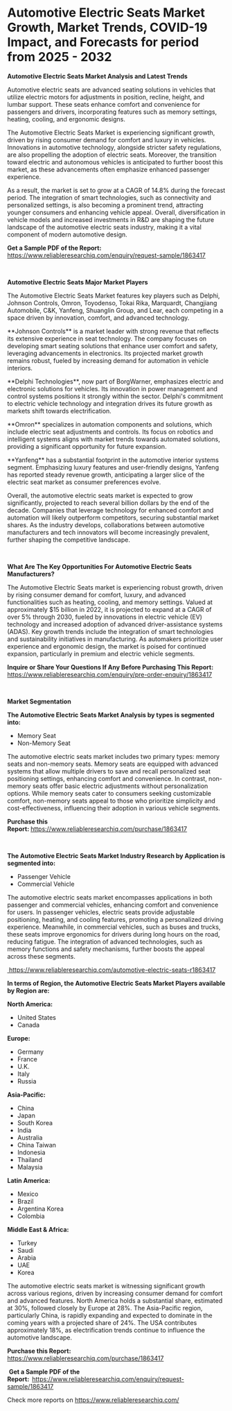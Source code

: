 <p><h1>Automotive Electric Seats Market Growth, Market Trends, COVID-19 Impact, and Forecasts for period from 2025 - 2032</h1></p><p><strong>Automotive Electric Seats Market Analysis and Latest Trends</strong></p>
<p><p>Automotive electric seats are advanced seating solutions in vehicles that utilize electric motors for adjustments in position, recline, height, and lumbar support. These seats enhance comfort and convenience for passengers and drivers, incorporating features such as memory settings, heating, cooling, and ergonomic designs.</p><p>The Automotive Electric Seats Market is experiencing significant growth, driven by rising consumer demand for comfort and luxury in vehicles. Innovations in automotive technology, alongside stricter safety regulations, are also propelling the adoption of electric seats. Moreover, the transition toward electric and autonomous vehicles is anticipated to further boost this market, as these advancements often emphasize enhanced passenger experience.</p><p>As a result, the market is set to grow at a CAGR of 14.8% during the forecast period. The integration of smart technologies, such as connectivity and personalized settings, is also becoming a prominent trend, attracting younger consumers and enhancing vehicle appeal. Overall, diversification in vehicle models and increased investments in R&D are shaping the future landscape of the automotive electric seats industry, making it a vital component of modern automotive design.</p></p>
<p><strong>Get a Sample PDF of the Report:&nbsp;</strong> <a href="https://www.reliableresearchiq.com/enquiry/request-sample/1863417?utm_campaign=3461&utm_medium=2&utm_source=Github&utm_content=ia&utm_term=31032025&utm_id=automotive-electric-seats">https://www.reliableresearchiq.com/enquiry/request-sample/1863417</a></p>
<p>&nbsp;</p>
<p><strong>Automotive Electric Seats Major Market Players</strong></p>
<p><p>The Automotive Electric Seats Market features key players such as Delphi, Johnson Controls, Omron, Toyodenso, Tokai Rika, Marquardt, Changjiang Automobile, C&K, Yanfeng, Shuanglin Group, and Lear, each competing in a space driven by innovation, comfort, and advanced technology.</p><p>**Johnson Controls** is a market leader with strong revenue that reflects its extensive experience in seat technology. The company focuses on developing smart seating solutions that enhance user comfort and safety, leveraging advancements in electronics. Its projected market growth remains robust, fueled by increasing demand for automation in vehicle interiors.</p><p>**Delphi Technologies**, now part of BorgWarner, emphasizes electric and electronic solutions for vehicles. Its innovation in power management and control systems positions it strongly within the sector. Delphi's commitment to electric vehicle technology and integration drives its future growth as markets shift towards electrification.</p><p>**Omron** specializes in automation components and solutions, which include electric seat adjustments and controls. Its focus on robotics and intelligent systems aligns with market trends towards automated solutions, providing a significant opportunity for future expansion.</p><p>**Yanfeng** has a substantial footprint in the automotive interior systems segment. Emphasizing luxury features and user-friendly designs, Yanfeng has reported steady revenue growth, anticipating a larger slice of the electric seat market as consumer preferences evolve.</p><p>Overall, the automotive electric seats market is expected to grow significantly, projected to reach several billion dollars by the end of the decade. Companies that leverage technology for enhanced comfort and automation will likely outperform competitors, securing substantial market shares. As the industry develops, collaborations between automotive manufacturers and tech innovators will become increasingly prevalent, further shaping the competitive landscape.</p></p>
<p>&nbsp;</p>
<p><strong>What Are The Key Opportunities For Automotive Electric Seats Manufacturers?</strong></p>
<p><p>The Automotive Electric Seats market is experiencing robust growth, driven by rising consumer demand for comfort, luxury, and advanced functionalities such as heating, cooling, and memory settings. Valued at approximately $15 billion in 2022, it is projected to expand at a CAGR of over 5% through 2030, fueled by innovations in electric vehicle (EV) technology and increased adoption of advanced driver-assistance systems (ADAS). Key growth trends include the integration of smart technologies and sustainability initiatives in manufacturing. As automakers prioritize user experience and ergonomic design, the market is poised for continued expansion, particularly in premium and electric vehicle segments.</p></p>
<p><strong>Inquire or Share Your Questions If Any Before Purchasing This Report:</strong> <a href="https://www.reliableresearchiq.com/enquiry/pre-order-enquiry/1863417?utm_campaign=3461&utm_medium=2&utm_source=Github&utm_content=ia&utm_term=31032025&utm_id=automotive-electric-seats">https://www.reliableresearchiq.com/enquiry/pre-order-enquiry/1863417</a></p>
<p>&nbsp;</p>
<p><strong>Market Segmentation</strong></p>
<p><strong>The Automotive Electric Seats Market Analysis by types is segmented into:</strong></p>
<p><ul><li>Memory Seat</li><li>Non-Memory Seat</li></ul></p>
<p><p>The automotive electric seats market includes two primary types: memory seats and non-memory seats. Memory seats are equipped with advanced systems that allow multiple drivers to save and recall personalized seat positioning settings, enhancing comfort and convenience. In contrast, non-memory seats offer basic electric adjustments without personalization options. While memory seats cater to consumers seeking customizable comfort, non-memory seats appeal to those who prioritize simplicity and cost-effectiveness, influencing their adoption in various vehicle segments.</p></p>
<p><strong>Purchase this Report:&nbsp;</strong><a href="https://www.reliableresearchiq.com/purchase/1863417?utm_campaign=3461&utm_medium=2&utm_source=Github&utm_content=ia&utm_term=31032025&utm_id=automotive-electric-seats">https://www.reliableresearchiq.com/purchase/1863417</a></p>
<p>&nbsp;</p>
<p><strong>The Automotive Electric Seats Market Industry Research by Application is segmented into:</strong></p>
<p><ul><li>Passenger Vehicle</li><li>Commercial Vehicle</li></ul></p>
<p><p>The automotive electric seats market encompasses applications in both passenger and commercial vehicles, enhancing comfort and convenience for users. In passenger vehicles, electric seats provide adjustable positioning, heating, and cooling features, promoting a personalized driving experience. Meanwhile, in commercial vehicles, such as buses and trucks, these seats improve ergonomics for drivers during long hours on the road, reducing fatigue. The integration of advanced technologies, such as memory functions and safety mechanisms, further boosts the appeal across these segments.</p></p>
<p><a href="https://www.reliableresearchiq.com/automotive-electric-seats-r1863417?utm_campaign=3461&utm_medium=2&utm_source=Github&utm_content=ia&utm_term=31032025&utm_id=automotive-electric-seats">&nbsp;https://www.reliableresearchiq.com/automotive-electric-seats-r1863417</a></p>
<p><strong>In terms of Region, the Automotive Electric Seats Market Players available by Region are:</strong></p>
<p>
    <p> <strong> North America: </strong>
        <ul>
            <li>United States</li>
            <li>Canada</li>
        </ul>
        </p> 
    <p> <strong> Europe: </strong>
        <ul>
            <li>Germany</li>
            <li>France</li>
            <li>U.K.</li>
            <li>Italy</li>
            <li>Russia</li>
        </ul>
        </p> 
    <p> <strong> Asia-Pacific: </strong>
        <ul>
            <li>China</li>
            <li>Japan</li>
            <li>South Korea</li>
            <li>India</li>
            <li>Australia</li>
            <li>China Taiwan</li>
            <li>Indonesia</li>
            <li>Thailand</li>
            <li>Malaysia</li>
        </ul>
        </p> 
    <p> <strong> Latin America: </strong>
        <ul>
            <li>Mexico</li>
            <li>Brazil</li>
            <li>Argentina Korea</li>
            <li>Colombia</li>
        </ul>
        </p> 
    <p> <strong> Middle East & Africa: </strong>
        <ul>
            <li>Turkey</li>
            <li>Saudi</li>
            <li>Arabia</li>
            <li>UAE</li>
            <li>Korea</li>
        </ul>
    </p>
    </p>
<p><p>The automotive electric seats market is witnessing significant growth across various regions, driven by increasing consumer demand for comfort and advanced features. North America holds a substantial share, estimated at 30%, followed closely by Europe at 28%. The Asia-Pacific region, particularly China, is rapidly expanding and expected to dominate in the coming years with a projected share of 24%. The USA contributes approximately 18%, as electrification trends continue to influence the automotive landscape.</p></p>
<p><strong>Purchase this Report: </strong><a href="https://www.reliableresearchiq.com/purchase/1863417?utm_campaign=3461&utm_medium=2&utm_source=Github&utm_content=ia&utm_term=31032025&utm_id=automotive-electric-seats">https://www.reliableresearchiq.com/purchase/1863417</a></p>
<p>&nbsp;<strong>Get a Sample PDF of the Report:&nbsp;&nbsp;</strong><a href="https://www.reliableresearchiq.com/enquiry/request-sample/1863417?utm_campaign=3461&utm_medium=2&utm_source=Github&utm_content=ia&utm_term=31032025&utm_id=automotive-electric-seats">https://www.reliableresearchiq.com/enquiry/request-sample/1863417</a></p>
<p><strong></strong></p>
<p>Check more reports on <a href="https://www.reliableresearchiq.com/?utm_campaign=3461&utm_medium=2&utm_source=Github&utm_content=ia&utm_term=31032025&utm_id=automotive-electric-seats">https://www.reliableresearchiq.com/</a></p>